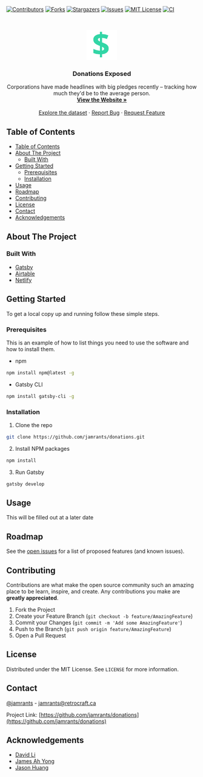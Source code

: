<!--
*** Thanks for checking out this README Template. If you have a suggestion that would
*** make this better, please fork the donations and create a pull request or simply open
*** an issue with the tag "enhancement".
*** Thanks again! Now go create something AMAZING! :D
***
***
***
*** To avoid retyping too much info. Do a search and replace for the following:
*** jamrants, donations, twitter_handle, email
-->

<!-- PROJECT SHIELDS -->
<!--
*** I'm using markdown "reference style" links for readability.
*** Reference links are enclosed in brackets [ ] instead of parentheses ( ).
*** See the bottom of this document for the declaration of the reference variables
*** for contributors-url, forks-url, etc. This is an optional, concise syntax you may use.
*** https://www.markdownguide.org/basic-syntax/#reference-style-links
-->

[![Contributors][contributors-shield]][contributors-url]
[![Forks][forks-shield]][forks-url]
[![Stargazers][stars-shield]][stars-url]
[![Issues][issues-shield]][issues-url]
[![MIT License][license-shield]][license-url]
[![CI][ci-shield]][ci-url]

<!-- [![LinkedIn][linkedin-shield]][linkedin-url] -->

<!-- PROJECT LOGO -->
<br />
<p align="center">
  <a href="https://github.com/jamrants/donations">
    <img src="src/assets/icon.svg" alt="Logo" height="80" width="80">
  </a>

  <h3 align="center">Donations Exposed</h3>

  <p align="center">
    Corporations have made headlines with big pledges recently – tracking how much they'd be to the average person.
    <br />
    <a href="https://donations-exposed.netlify.app/"><strong>View the Website »</strong></a>
    <br />
    <br />
    <a href="https://airtable.com/shrb6pZwkGX6rLIQa">Explore the dataset</a>
    ·
    <a href="https://github.com/jamrants/donations/issues">Report Bug</a>
    ·
    <a href="https://github.com/jamrants/donations/issues">Request Feature</a>
  </p>
</p>

<!-- TABLE OF CONTENTS -->

## Table of Contents

- [Table of Contents](#table-of-contents)
- [About The Project](#about-the-project)
  - [Built With](#built-with)
- [Getting Started](#getting-started)
  - [Prerequisites](#prerequisites)
  - [Installation](#installation)
- [Usage](#usage)
- [Roadmap](#roadmap)
- [Contributing](#contributing)
- [License](#license)
- [Contact](#contact)
- [Acknowledgements](#acknowledgements)

<!-- ABOUT THE PROJECT -->

## About The Project

<!-- [![Product Name Screen Shot][product-screenshot]](https://example.com)

Here's a blank template to get started:
**To avoid retyping too much info. Do a search and replace with your text editor for the following:**
`jamrants`, `donations`, `twitter_handle`, `email` -->

### Built With

- [Gatsby](https://www.gatsbyjs.org/)
- [Airtable](https://airtable.com/)
- [Netlify](https://www.netlify.com/)

<!-- GETTING STARTED -->

## Getting Started

To get a local copy up and running follow these simple steps.

### Prerequisites

This is an example of how to list things you need to use the software and how to install them.

- npm

```sh
npm install npm@latest -g
```

- Gatsby CLI

```sh
npm install gatsby-cli -g
```

### Installation

1. Clone the repo

```sh
git clone https://github.com/jamrants/donations.git
```

2. Install NPM packages

```sh
npm install
```

3. Run Gatsby

```sh
gatsby develop
```

<!-- USAGE EXAMPLES -->

## Usage

This will be filled out at a later date

<!-- Use this space to show useful examples of how a project can be used. Additional screenshots, code examples and demos work well in this space. You may also link to more resources.

_For more examples, please refer to the [Documentation](https://example.com)_ -->

<!-- ROADMAP -->

## Roadmap

See the [open issues](https://github.com/jamrants/donations/issues) for a list of proposed features (and known issues).

<!-- CONTRIBUTING -->

## Contributing

Contributions are what make the open source community such an amazing place to be learn, inspire, and create. Any contributions you make are **greatly appreciated**.

1. Fork the Project
2. Create your Feature Branch (`git checkout -b feature/AmazingFeature`)
3. Commit your Changes (`git commit -m 'Add some AmazingFeature'`)
4. Push to the Branch (`git push origin feature/AmazingFeature`)
5. Open a Pull Request

<!-- LICENSE -->

## License

Distributed under the MIT License. See `LICENSE` for more information.

<!-- CONTACT -->

## Contact

[@jamrants](https://instagram.com/jamrants) - jamrants@retrocraft.ca

Project Link: [https://github.com/jamrants/donations](https://github.com/jamrants/donations)

<!-- ACKNOWLEDGEMENTS -->

## Acknowledgements

- [David Li](https://github.com/davidli3100)
- [James Ah Yong](https://github.com/RetroCraft)
- [Jason Huang](https://github.com/jhthenerd)

<!-- MARKDOWN LINKS & IMAGES -->
<!-- https://www.markdownguide.org/basic-syntax/#reference-style-links -->

[contributors-shield]: https://img.shields.io/github/contributors/jamrants/donations.svg?style=flat-square
[contributors-url]: https://github.com/jamrants/donations/graphs/contributors
[forks-shield]: https://img.shields.io/github/forks/jamrants/donations.svg?style=flat-square
[forks-url]: https://github.com/jamrants/donations/network/members
[stars-shield]: https://img.shields.io/github/stars/jamrants/donations.svg?style=flat-square
[stars-url]: https://github.com/jamrants/donations/stargazers
[issues-shield]: https://img.shields.io/github/issues/jamrants/donations.svg?style=flat-square
[issues-url]: https://github.com/jamrants/donations/issues
[license-shield]: https://img.shields.io/github/license/jamrants/donations.svg?style=flat-square
[license-url]: https://github.com/jamrants/donations/blob/master/LICENSE.txt
[linkedin-shield]: https://img.shields.io/badge/-LinkedIn-black.svg?style=flat-square&logo=linkedin&colorB=555
[linkedin-url]: https://linkedin.com/in/othneildrew
[ci-shield]: https://img.shields.io/endpoint.svg?url=https%3A%2F%2Factions-badge.atrox.dev%2Fjamrants%2Fdonations%2Fbadge%3Fref%3Dmaster&style=flat-square
[ci-url]: https://actions-badge.atrox.dev/jamrants/donations/goto?ref=master
[product-screenshot]: images/screenshot.png
